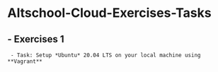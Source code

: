 # Altschool-Cloud-Exercises-Tasks

 ## - Exercises 1 
     - Task: Setup *Ubuntu* 20.04 LTS on your local machine using **Vagrant**

      
